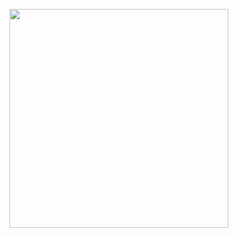 [<img align="center" width="390" src="https://raw.githubusercontent.com/jonapecabug/jonapecabug/main/metrics.svg">](#)

